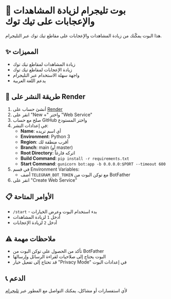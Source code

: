 # 🤖 بوت تليجرام لزيادة المشاهدات والإعجابات على تيك توك

هذا البوت يمكّنك من زيادة المشاهدات والإعجابات على مقاطع تيك توك عبر التليجرام.

## ✨ المميزات

- زيادة المشاهدات لمقاطع تيك توك
- زيادة الإعجابات لمقاطع تيك توك
- واجهة سهلة الاستخدام عبر التليجرام
- يدعم اللغة العربية

## 🚀 طريقة النشر على Render

1. أنشئ حساب على [Render](https://render.com/)
2. انقر على "New +" واختر "Web Service"
3. صلح مع حساب GitHub واختر المستودع
4. في إعدادات النشر:
   - **Name**: أي اسم تريده
   - **Environment**: Python 3
   - **Region**: أقرب منطقة لك
   - **Branch**: main (أو master)
   - **Root Directory**: اتركه فارغاً
   - **Build Command**: `pip install -r requirements.txt`
   - **Start Command**: `gunicorn bot:app -b 0.0.0.0:$PORT --timeout 600`
5. في قسم Environment Variables:
   - أضف `TELEGRAM_BOT_TOKEN` مع توكن البوت من BotFather
6. انقر على "Create Web Service"

## 📋 الأوامر المتاحة

- `/start` - بدء استخدام البوت وعرض الخيارات
- أدخل `1` لزيادة المشاهدات
- أدخل `2` لزيادة الإعجابات

## ⚠️ ملاحظات مهمة

- تأكد من الحصول على توكن البوت من BotFather
- البوت يحتاج إلى صلاحيات لقراءة الرسائل وإرسالها
- قد تحتاج إلى تفعيل خيار "Privacy Mode" في إعدادات البوت

## 📞 الدعم

لأي استفسارات أو مشاكل، يمكنك التواصل مع المطور عبر [تليجرام](https://t.me/xrr60)
